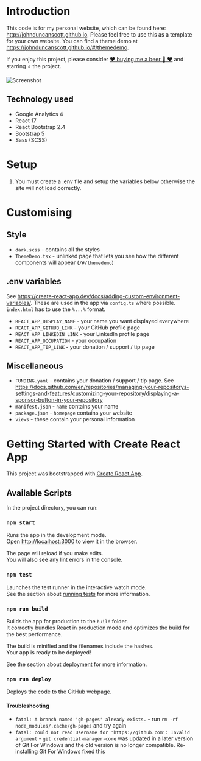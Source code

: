 # Introduction
This code is for my personal website, which can be found here: http://johnduncanscott.github.io. Please feel free to use this as a template for your own website. You can find a theme demo at https://johnduncanscott.github.io/#/themedemo.

If you enjoy this project, please consider [:hearts: buying me a beer :beer: :hearts:](https://johnduncanscott.github.io/#/tip) and starring :star: the project.

![Screenshot](https://johnduncanscott.github.io/assets/projects/user-github-page_wide.png)

## Technology used
* Google Analytics 4
* React 17
* React Bootstrap 2.4
* Bootstrap 5
* Sass (SCSS)

# Setup
1. You must create a .env file and setup the variables below otherwise the site will not load correctly.

# Customising

## Style
* `dark.scss` - contains all the styles
* `ThemeDemo.tsx` - unlinked page that lets you see how the different components will appear (`/#/themedemo`)

## .env variables
See https://create-react-app.dev/docs/adding-custom-environment-variables/. These are used in the app via `config.ts` where possible. `index.html` has to use the `%...%` format.
* `REACT_APP_DISPLAY_NAME` - your name you want displayed everywhere
* `REACT_APP_GITHUB_LINK` - your GitHub profile page
* `REACT_APP_LINKEDIN_LINK` - your LinkedIn profile page
* `REACT_APP_OCCUPATION` - your occupation
* `REACT_APP_TIP_LINK` - your donation / support / tip page

## Miscellaneous
* `FUNDING.yaml` - contains your donation / support / tip page. See https://docs.github.com/en/repositories/managing-your-repositorys-settings-and-features/customizing-your-repository/displaying-a-sponsor-button-in-your-repository
* `manifest.json` - `name` contains your name
* `package.json` - `homepage` contains your website
* `views` - these contain your personal information

# Getting Started with Create React App

This project was bootstrapped with [Create React App](https://github.com/facebook/create-react-app).

## Available Scripts

In the project directory, you can run:

### `npm start`

Runs the app in the development mode.\
Open [http://localhost:3000](http://localhost:3000) to view it in the browser.

The page will reload if you make edits.\
You will also see any lint errors in the console.

### `npm test`

Launches the test runner in the interactive watch mode.\
See the section about [running tests](https://facebook.github.io/create-react-app/docs/running-tests) for more information.

### `npm run build`

Builds the app for production to the `build` folder.\
It correctly bundles React in production mode and optimizes the build for the best performance.

The build is minified and the filenames include the hashes.\
Your app is ready to be deployed!

See the section about [deployment](https://facebook.github.io/create-react-app/docs/deployment) for more information.

### `npm run deploy`

Deploys the code to the GitHub webpage.

#### Troubleshooting
* `fatal: A branch named 'gh-pages' already exists.` - run `rm -rf node_modules/.cache/gh-pages` and try again
* `fatal: could not read Username for 'https://github.com': Invalid argument` - `git credential-manager-core` was updated in a later version of Git For Windows and the old version is no longer compatible. Re-installing Git For Windows fixed this
